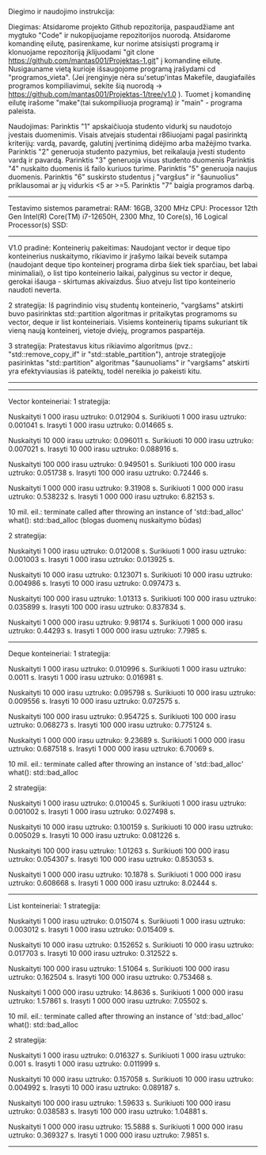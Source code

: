 Diegimo ir naudojimo instrukcija:

Diegimas:
Atsidarome projekto Github repozitorija, paspaudžiame ant mygtuko "Code" ir nukopijuojame repozitorijos nuorodą. Atsidarome komandinę eilutę, pasirenkame, kur norime atsisiųsti programą ir klonuojame repozitoriją įklijuodami "git clone https://github.com/mantas001/Projektas-1.git" į komandinę eilutę. Nusigauname vietą kurioje išsaugojome programą įrašydami cd "programos_vieta". (Jei įrenginyje nėra su'setup'intas Makefile, daugiafailės programos kompiliavimui, sekite šią nuorodą -> https://github.com/mantas001/Projektas-1/tree/v1.0 ). Tuomet į komandinę eilutę irašome "make"(tai sukompiliuoja programą) ir "main" - programa paleista.


Naudojimas:
Parinktis "1" apskaičiuoja studento vidurkį su naudotojo įvestais duomenimis. Visais atvejais studentai r86iuojami pagal pasirinktą kriterijų: vardą, pavardę, galutinį įvertinimą didėjimo arba mažėjimo tvarka.
Parinktis "2" generuoja studento pazymius, bet reikalauja įvesti studento vardą ir pavardą.
Parinktis "3" generuoja visus studento duomenis
Parinktis "4" nuskaito duomenis iš failo kuriuos turime.
Parinktis "5" generuoja naujus duomenis.
Parinktis "6" suskirsto studentus į "vargšus" ir "šaunuolius" priklausomai ar jų vidurkis <5 ar >=5. 
Parinktis "7" baigia programos darbą.



****************************************************************
Testavimo sistemos parametrai:
RAM: 16GB, 3200 MHz
CPU: Processor	12th Gen Intel(R) Core(TM) i7-12650H, 2300 Mhz, 10 Core(s), 16 Logical Processor(s)
SSD: 
****************************************************************
V1.0 pradinė:
Konteinerių pakeitimas:
Naudojant vector ir deque tipo konteinerius nuskaitymo, rikiavimo ir įrašymo laikai beveik sutampa (naudojant deque tipo konteinerį programa dirba šiek tiek sparčiau, bet labai minimaliai), o list tipo konteinerio laikai, palyginus su vector ir deque, gerokai išauga - skirtumas akivaizdus. Šiuo atveju list tipo konteinerio naudoti neverta.


2 strategija:
Iš pagrindinio visų studentų konteinerio, "vargšams" atskirti buvo pasirinktas std::partition algoritmas ir pritaikytas programoms su vector, deque ir list konteineriais. Visiems konteinerių tipams sukuriant tik vieną naują konteinerį, vietoje dviejų, programos paspartėja.


3 strategija:
Pratestavus kitus rikiavimo algoritmus (pvz.: "std::remove_copy_if" ir "std::stable_partition"), antroje strategijoje pasirinktas "std::partition" algoritmas "šaunuoliams" ir "vargšams" atskirti  yra efektyviausias iš pateiktų, todėl nereikia jo pakeisti kitu.  


****************************************************************
****************************************************************
Vector konteineriai: 1 strategija:

Nuskaityti 1 000 irasu uztruko: 0.012904 s. 
Surikiuoti 1 000 irasu uztruko: 0.001041 s. 
Irasyti    1 000 irasu uztruko: 0.014665 s.

Nuskaityti 10 000 irasu uztruko: 0.096011 s. 
Surikiuoti 10 000 irasu uztruko: 0.007021 s. 
Irasyti    10 000 irasu uztruko: 0.088916 s.

Nuskaityti 100 000 irasu uztruko: 0.949501 s. 
Surikiuoti 100 000 irasu uztruko: 0.051738 s. 
Irasyti    100 000 irasu uztruko: 0.72446 s.

Nuskaityti 1 000 000 irasu uztruko: 9.31908 s. 
Surikiuoti 1 000 000 irasu uztruko: 0.538232 s.
Irasyti    1 000 000 irasu uztruko: 6.82153 s.

10 mil. eil.:
terminate called after throwing an instance of 'std::bad_alloc' 
what(): std::bad_alloc
(blogas duomenų nuskaitymo būdas)


2 strategija:

Nuskaityti 1 000 irasu uztruko: 0.012008 s.
Surikiuoti 1 000 irasu uztruko: 0.001003 s.
Irasyti    1 000 irasu uztruko: 0.013925 s.

Nuskaityti 10 000 irasu uztruko: 0.123071 s.
Surikiuoti 10 000 irasu uztruko: 0.004986 s.
Irasyti    10 000 irasu uztruko: 0.097473 s.

Nuskaityti 100 000 irasu uztruko: 1.01313 s.
Surikiuoti 100 000 irasu uztruko: 0.035899 s.
Irasyti    100 000 irasu uztruko: 0.837834 s.

Nuskaityti 1 000 000 irasu uztruko: 9.98174 s.
Surikiuoti 1 000 000 irasu uztruko: 0.44293 s.
Irasyti    1 000 000 irasu uztruko: 7.7985 s.
****************************************************************
Deque konteineriai: 1 strategija:

Nuskaityti 1 000 irasu uztruko: 0.010996 s.
Surikiuoti 1 000 irasu uztruko: 0.0011 s. 
Irasyti    1 000 irasu uztruko: 0.016981 s.

Nuskaityti 10 000 irasu uztruko: 0.095798 s.
Surikiuoti 10 000 irasu uztruko: 0.009556 s.
Irasyti    10 000 irasu uztruko: 0.072575 s.

Nuskaityti 100 000 irasu uztruko: 0.954725 s.
Surikiuoti 100 000 irasu uztruko: 0.068273 s.
Irasyti    100 000 irasu uztruko: 0.775124 s.

Nuskaityti 1 000 000 irasu uztruko: 9.23689 s.
Surikiuoti 1 000 000 irasu uztruko: 0.687518 s.
Irasyti    1 000 000 irasu uztruko: 6.70069 s.

10 mil. eil.:
terminate called after throwing an instance of 'std::bad_alloc' 
what(): std::bad_alloc


2 strategija:

Nuskaityti 1 000 irasu uztruko: 0.010045 s.
Surikiuoti 1 000 irasu uztruko: 0.001002 s.
Irasyti    1 000 irasu uztruko: 0.027498 s.

Nuskaityti 10 000 irasu uztruko: 0.100159 s.
Surikiuoti 10 000 irasu uztruko: 0.005029 s.
Irasyti    10 000 irasu uztruko: 0.081226 s.

Nuskaityti 100 000 irasu uztruko: 1.01263 s.
Surikiuoti 100 000 irasu uztruko: 0.054307 s.
Irasyti    100 000 irasu uztruko: 0.853053 s.

Nuskaityti 1 000 000 irasu uztruko: 10.1878 s.
Surikiuoti 1 000 000 irasu uztruko: 0.608668 s.
Irasyti    1 000 000 irasu uztruko: 8.02444 s.
****************************************************************
List konteineriai: 1 strategija:

Nuskaityti 1 000 irasu uztruko: 0.015074 s.
Surikiuoti 1 000 irasu uztruko: 0.003012 s.
Irasyti    1 000 irasu uztruko: 0.015409 s.

Nuskaityti 10 000 irasu uztruko: 0.152652 s.
Surikiuoti 10 000 irasu uztruko: 0.017703 s.
Irasyti    10 000 irasu uztruko: 0.312522 s.

Nuskaityti 100 000 irasu uztruko: 1.51064 s.
Surikiuoti 100 000 irasu uztruko: 0.162504 s.
Irasyti    100 000 irasu uztruko: 0.753468 s.

Nuskaityti 1 000 000 irasu uztruko: 14.8636 s.
Surikiuoti 1 000 000 irasu uztruko: 1.57861 s.
Irasyti    1 000 000 irasu uztruko: 7.05502 s.

10 mil. eil.:
terminate called after throwing an instance of 'std::bad_alloc' 
what(): std::bad_alloc


2 strategija:

Nuskaityti 1 000 irasu uztruko: 0.016327 s.
Surikiuoti 1 000 irasu uztruko: 0.001 s.
Irasyti    1 000 irasu uztruko: 0.011999 s.

Nuskaityti 10 000 irasu uztruko: 0.157058 s.
Surikiuoti 10 000 irasu uztruko: 0.004992 s.
Irasyti    10 000 irasu uztruko: 0.089187 s.

Nuskaityti 100 000 irasu uztruko: 1.59633 s.
Surikiuoti 100 000 irasu uztruko: 0.038583 s.
Irasyti    100 000 irasu uztruko: 1.04881 s.

Nuskaityti 1 000 000 irasu uztruko: 15.5888 s.
Surikiuoti 1 000 000 irasu uztruko: 0.369327 s.
Irasyti    1 000 000 irasu uztruko: 7.9851 s.
****************************************************************